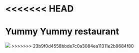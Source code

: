 <<<<<<< HEAD
=======
# Yummy Yummy restaurant
<img src = "file:///Users/andrea/Desktop/Yummy%20Yummy%20Restaurant.png">
>>>>>>> 23b9f0d4558bbde7c0a3084ea11311e2b9684f80
